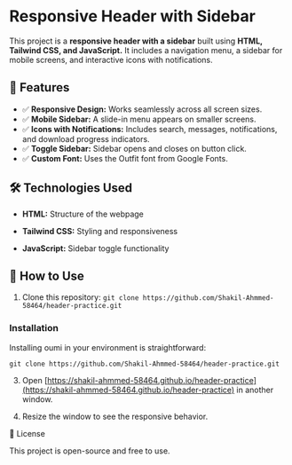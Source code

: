 # Responsive Header with Sidebar

This project is a **responsive header with a sidebar** built using **HTML, Tailwind CSS, and JavaScript.** It includes a navigation menu, a sidebar for mobile screens, and interactive icons with notifications.

## 📌 Features

- ✅ **Responsive Design:** Works seamlessly across all screen sizes.
- ✅ **Mobile Sidebar:** A slide-in menu appears on smaller screens.
- ✅ **Icons with Notifications:** Includes search, messages, notifications, and download progress indicators.
- ✅ **Toggle Sidebar:** Sidebar opens and closes on button click.
- ✅ **Custom Font:** Uses the Outfit font from Google Fonts.

## 🛠️ Technologies Used

- **HTML:** Structure of the webpage

- **Tailwind CSS:** Styling and responsiveness

- **JavaScript:** Sidebar toggle functionality


## 🚀 How to Use

1. Clone this repository:
```git clone https://github.com/Shakil-Ahmmed-58464/header-practice.git```

### Installation

Installing oumi in your environment is straightforward:

```shell
git clone https://github.com/Shakil-Ahmmed-58464/header-practice.git
```


3. Open [https://shakil-ahmmed-58464.github.io/header-practice](https://shakil-ahmmed-58464.github.io/header-practice) in another window.


4. Resize the window to see the responsive behavior.


📄 License

This project is open-source and free to use.
